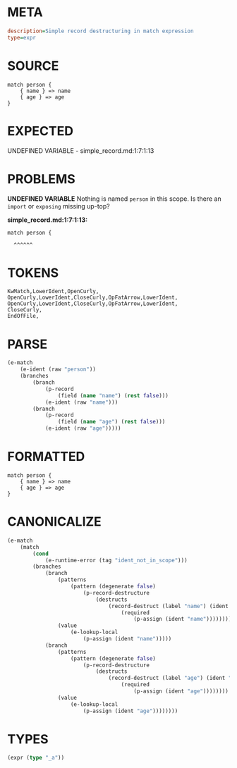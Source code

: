 # META
~~~ini
description=Simple record destructuring in match expression
type=expr
~~~
# SOURCE
~~~roc
match person {
    { name } => name
    { age } => age
}
~~~
# EXPECTED
UNDEFINED VARIABLE - simple_record.md:1:7:1:13
# PROBLEMS
**UNDEFINED VARIABLE**
Nothing is named `person` in this scope.
Is there an `import` or `exposing` missing up-top?

**simple_record.md:1:7:1:13:**
```roc
match person {
```
      ^^^^^^


# TOKENS
~~~zig
KwMatch,LowerIdent,OpenCurly,
OpenCurly,LowerIdent,CloseCurly,OpFatArrow,LowerIdent,
OpenCurly,LowerIdent,CloseCurly,OpFatArrow,LowerIdent,
CloseCurly,
EndOfFile,
~~~
# PARSE
~~~clojure
(e-match
	(e-ident (raw "person"))
	(branches
		(branch
			(p-record
				(field (name "name") (rest false)))
			(e-ident (raw "name")))
		(branch
			(p-record
				(field (name "age") (rest false)))
			(e-ident (raw "age")))))
~~~
# FORMATTED
~~~roc
match person {
	{ name } => name
	{ age } => age
}
~~~
# CANONICALIZE
~~~clojure
(e-match
	(match
		(cond
			(e-runtime-error (tag "ident_not_in_scope")))
		(branches
			(branch
				(patterns
					(pattern (degenerate false)
						(p-record-destructure
							(destructs
								(record-destruct (label "name") (ident "name")
									(required
										(p-assign (ident "name"))))))))
				(value
					(e-lookup-local
						(p-assign (ident "name")))))
			(branch
				(patterns
					(pattern (degenerate false)
						(p-record-destructure
							(destructs
								(record-destruct (label "age") (ident "age")
									(required
										(p-assign (ident "age"))))))))
				(value
					(e-lookup-local
						(p-assign (ident "age"))))))))
~~~
# TYPES
~~~clojure
(expr (type "_a"))
~~~
